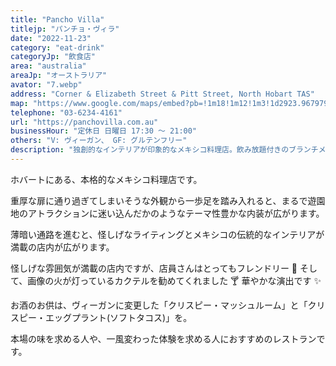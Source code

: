 ```yaml
---
title: "Pancho Villa"
titlejp: "パンチョ・ヴィラ"
date: "2022-11-23"
category: "eat-drink"
categoryJp: "飲食店"
area: "australia"
areaJp: "オーストラリア"
avator: "7.webp"
address: "Corner & Elizabeth Street & Pitt Street, North Hobart TAS"
map: "https://www.google.com/maps/embed?pb=!1m18!1m12!1m3!1d2923.967979139987!2d147.31553300000002!3d-42.87352!2m3!1f0!2f0!3f0!3m2!1i1024!2i768!4f13.1!3m3!1m2!1s0xaa6e75a055e97c0b%3A0xcbec9dfb2d0d3b66!2sPancho%20Villa!5e0!3m2!1sja!2sau!4v1669382234132!5m2!1sja!2sau"
telephone: "03-6234-4161"
url: "https://panchovilla.com.au"
businessHour: "定休日 日曜日 17:30 〜 21:00"
others: "V: ヴィーガン、 GF: グルテンフリー"
description: "独創的なインテリアが印象的なメキシコ料理店。飲み放題付きのブランチメニュー有り。"
---
```


ホバートにある、本格的なメキシコ料理店です。

重厚な扉に通り過ぎてしまいそうな外観から一歩足を踏み入れると、まるで遊園地のアトラクションに迷い込んだかのようなテーマ性豊かな内装が広がります。

薄暗い通路を進むと、怪しげなライティングとメキシコの伝統的なインテリアが満載の店内が広がります。

怪しげな雰囲気が満載の店内ですが、店員さんはとってもフレンドリー 💞
そして、画像の火が灯っているカクテルを勧めてくれました 🍸 華やかな演出です ✨

お酒のお供は、ヴィーガンに変更した「クリスピー・マッシュルーム」と「クリスピー・エッグプラント(ソフトタコス)」を。

本場の味を求める人や、一風変わった体験を求める人におすすめのレストランです。
